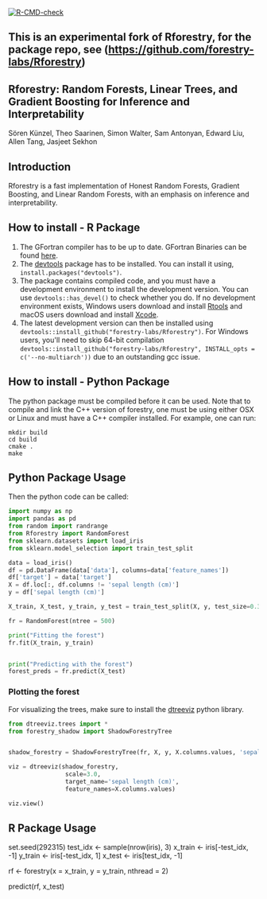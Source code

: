 [![R-CMD-check](https://github.com/forestry-labs/Rforestry/actions/workflows/check-noncontainerized.yaml/badge.svg)](https://github.com/forestry-labs/Rforestry/actions/workflows/check-noncontainerized.yaml)

## This is an experimental fork of Rforestry, for the package repo, see (https://github.com/forestry-labs/Rforestry)

## Rforestry: Random Forests, Linear Trees, and Gradient Boosting for Inference and Interpretability

Sören Künzel, Theo Saarinen, Simon Walter, Sam Antonyan, Edward Liu, Allen Tang, Jasjeet Sekhon


## Introduction

Rforestry is a fast implementation of Honest Random Forests, Gradient Boosting,
and Linear Random Forests, with an emphasis on inference and interpretability.

## How to install - R Package
1. The GFortran compiler has to be up to date. GFortran Binaries can be found [here](https://gcc.gnu.org/wiki/GFortranBinaries).
2. The [devtools](https://github.com/r-lib/devtools) package has to be installed. You can install it using,  `install.packages("devtools")`.
3. The package contains compiled code, and you must have a development environment to install the development version. You can use `devtools::has_devel()` to check whether you do. If no development environment exists, Windows users download and install [Rtools](https://cran.r-project.org/bin/windows/Rtools/) and macOS users download and install [Xcode](https://apps.apple.com/us/app/xcode/id497799835).
4. The latest development version can then be installed using
`devtools::install_github("forestry-labs/Rforestry")`. For Windows users, you'll need to skip 64-bit compilation `devtools::install_github("forestry-labs/Rforestry", INSTALL_opts = c('--no-multiarch'))` due to an outstanding gcc issue.


## How to install - Python Package

The python package must be compiled before it can be used. 
Note that to compile and link the C++ version of forestry, one must be using either OSX or Linux and must have a C++ compiler installed.
For example, one can run:

```
mkdir build
cd build
cmake .
make

```

## Python Package Usage

Then the python code can be called:

```python
import numpy as np
import pandas as pd
from random import randrange
from Rforestry import RandomForest
from sklearn.datasets import load_iris
from sklearn.model_selection import train_test_split

data = load_iris()
df = pd.DataFrame(data['data'], columns=data['feature_names'])
df['target'] = data['target']
X = df.loc[:, df.columns != 'sepal length (cm)']
y = df['sepal length (cm)']

X_train, X_test, y_train, y_test = train_test_split(X, y, test_size=0.33, random_state=42)

fr = RandomForest(ntree = 500)

print("Fitting the forest")
fr.fit(X_train, y_train)


print("Predicting with the forest")
forest_preds = fr.predict(X_test)

```

### Plotting the forest

For visualizing the trees, make sure to install the [dtreeviz](https://github.com/parrt/dtreeviz#readme) python library.

```python
from dtreeviz.trees import *
from forestry_shadow import ShadowForestryTree


shadow_forestry = ShadowForestryTree(fr, X, y, X.columns.values, 'sepal length (cm)', tree_id=0)

viz = dtreeviz(shadow_forestry,
                scale=3.0,
                target_name='sepal length (cm)',
                feature_names=X.columns.values)

viz.view()

```


## R Package Usage




set.seed(292315)
test_idx <- sample(nrow(iris), 3)
x_train <- iris[-test_idx, -1]
y_train <- iris[-test_idx, 1]
x_test <- iris[test_idx, -1]

rf <- forestry(x = x_train, y = y_train, nthread = 2)

predict(rf, x_test)
```
